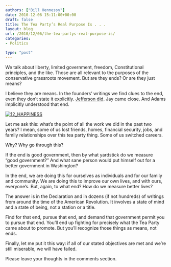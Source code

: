 ```yaml
---
authors: ["Bill Hennessy"]
date: 2010-12-06 15:11:00+00:00
draft: false
title: The Tea Party’s Real Purpose Is . . .
layout: blog
url: /2010/12/06/the-tea-partys-real-purpose-is/
categories:
- Politics

type: "post"
---
```


We talk about liberty, limited government, freedom, Constitutional principles, and the like. Those are all relevant to the purposes of the conservative grassroots movement. But are they ends? Or are they just means?

 

I believe they are means. In the founders’ writings we find clues to the end, even they don’t state it explicitly. [Jefferson did](https://etext.virginia.edu/jefferson/quotations/jeff0650.htm). Jay came close. And Adams implicitly understood that end.

 

[![12_HAPPINESS](https://hennessysview.com/wp-content/uploads/2010/12/12_HAPPINESS_thumb.jpg)
](https://hennessysview.com/wp-content/uploads/2010/12/12_HAPPINESS.jpg)

 

Let me ask this: what’s the point of all the work we did in the past two years? I mean, some of us lost friends, homes, financial security, jobs, and family relationships over this tea party thing. Some of us switched careers.

 

Why? Why go through this?

 

If the end is good government, then by what yardstick do we measure “good government?” And what sane person would put himself out for a better government in Washington?

 

In the end, we are doing this for ourselves as individuals and for our family and community. We are doing this to improve our own lives, and with ours, everyone’s. But, again, to what end? How do we measure better lives?

 

The answer is in the Declaration and in dozens (if not hundreds) of writings from around the time of the American Revolution. It involves a state of mind and a state of being, not a station or a title. 

 

Find for that end, pursue that end, and demand that government permit you to pursue that end. You’ll end up fighting for precisely what the Tea Party came about to promote. But you’ll recognize those things as means, not ends.

 

Finally, let me put it this way: if all of our stated objectives are met and we’re still miserable, we will have failed.

 

Please leave your thoughts in the comments section.
